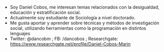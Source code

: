 - Soy Daniel Cobos, me interesan temas relacionados con la desigualdad, educación y estratificación social.
- Actualmente soy estudiante de Sociología a nivel doctorado.
- Me gusta aportar y aprender sobre técnicas y métodos de investigación social, utilizando herramientas como la programación en distintos lenguajes
- Twitter: @dancobm ; FB: /dancobos ; Researchgate: https://www.researchgate.net/profile/Daniel-Cobos-Marin
